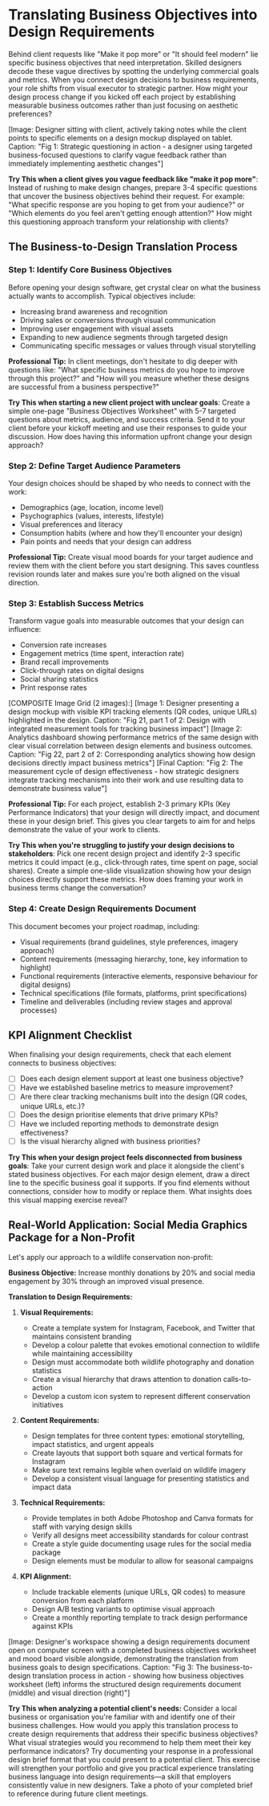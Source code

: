 # Translating Business Objectives into Design Requirements

Behind client requests like "Make it pop more" or "It should feel modern" lie specific business objectives that need interpretation. Skilled designers decode these vague directives by spotting the underlying commercial goals and metrics. When you connect design decisions to business requirements, your role shifts from visual executor to strategic partner. How might your design process change if you kicked off each project by establishing measurable business outcomes rather than just focusing on aesthetic preferences?

[Image: Designer sitting with client, actively taking notes while the client points to specific elements on a design mockup displayed on tablet. Caption: "Fig 1: Strategic questioning in action - a designer using targeted business-focused questions to clarify vague feedback rather than immediately implementing aesthetic changes"]

**Try This when a client gives you vague feedback like "make it pop more"**: Instead of rushing to make design changes, prepare 3-4 specific questions that uncover the business objectives behind their request. For example: "What specific response are you hoping to get from your audience?" or "Which elements do you feel aren't getting enough attention?" How might this questioning approach transform your relationship with clients?

## The Business-to-Design Translation Process

### Step 1: Identify Core Business Objectives

Before opening your design software, get crystal clear on what the business actually wants to accomplish. Typical objectives include:

- Increasing brand awareness and recognition
- Driving sales or conversions through visual communication
- Improving user engagement with visual assets
- Expanding to new audience segments through targeted design
- Communicating specific messages or values through visual storytelling

**Professional Tip:** In client meetings, don't hesitate to dig deeper with questions like: "What specific business metrics do you hope to improve through this project?" and "How will you measure whether these designs are successful from a business perspective?"

**Try This when starting a new client project with unclear goals**: Create a simple one-page "Business Objectives Worksheet" with 5-7 targeted questions about metrics, audience, and success criteria. Send it to your client before your kickoff meeting and use their responses to guide your discussion. How does having this information upfront change your design approach?

### Step 2: Define Target Audience Parameters

Your design choices should be shaped by who needs to connect with the work:

- Demographics (age, location, income level)
- Psychographics (values, interests, lifestyle)
- Visual preferences and literacy
- Consumption habits (where and how they'll encounter your design)
- Pain points and needs that your design can address

**Professional Tip:** Create visual mood boards for your target audience and review them with the client before you start designing. This saves countless revision rounds later and makes sure you're both aligned on the visual direction.

### Step 3: Establish Success Metrics

Transform vague goals into measurable outcomes that your design can influence:

- Conversion rate increases
- Engagement metrics (time spent, interaction rate)
- Brand recall improvements
- Click-through rates on digital designs
- Social sharing statistics
- Print response rates

[COMPOSITE Image Grid (2 images):]
[Image 1: Designer presenting a design mockup with visible KPI tracking elements (QR codes, unique URLs) highlighted in the design. Caption: "Fig 21, part 1 of 2: Design with integrated measurement tools for tracking business impact"]
[Image 2: Analytics dashboard showing performance metrics of the same design with clear visual correlation between design elements and business outcomes. Caption: "Fig 22, part 2 of 2: Corresponding analytics showing how design decisions directly impact business metrics"]
[Final Caption: "Fig 2: The measurement cycle of design effectiveness - how strategic designers integrate tracking mechanisms into their work and use resulting data to demonstrate business value"]

**Professional Tip:** For each project, establish 2-3 primary KPIs (Key Performance Indicators) that your design will directly impact, and document these in your design brief. This gives you clear targets to aim for and helps demonstrate the value of your work to clients.

**Try This when you're struggling to justify your design decisions to stakeholders**: Pick one recent design project and identify 2-3 specific metrics it could impact (e.g., click-through rates, time spent on page, social shares). Create a simple one-slide visualization showing how your design choices directly support these metrics. How does framing your work in business terms change the conversation?

### Step 4: Create Design Requirements Document

This document becomes your project roadmap, including:

- Visual requirements (brand guidelines, style preferences, imagery approach)
- Content requirements (messaging hierarchy, tone, key information to highlight)
- Functional requirements (interactive elements, responsive behaviour for digital designs)
- Technical specifications (file formats, platforms, print specifications)
- Timeline and deliverables (including review stages and approval processes)

## KPI Alignment Checklist

When finalising your design requirements, check that each element connects to business objectives:

- [ ] Does each design element support at least one business objective?
- [ ] Have we established baseline metrics to measure improvement?
- [ ] Are there clear tracking mechanisms built into the design (QR codes, unique URLs, etc.)?
- [ ] Does the design prioritise elements that drive primary KPIs?
- [ ] Have we included reporting methods to demonstrate design effectiveness?
- [ ] Is the visual hierarchy aligned with business priorities?

**Try This when your design project feels disconnected from business goals**: Take your current design work and place it alongside the client's stated business objectives. For each major design element, draw a direct line to the specific business goal it supports. If you find elements without connections, consider how to modify or replace them. What insights does this visual mapping exercise reveal?

## Real-World Application: Social Media Graphics Package for a Non-Profit

Let's apply our approach to a wildlife conservation non-profit:

**Business Objective:** Increase monthly donations by 20% and social media engagement by 30% through an improved visual presence.

**Translation to Design Requirements:**

1. **Visual Requirements:**
   - Create a template system for Instagram, Facebook, and Twitter that maintains consistent branding
   - Develop a colour palette that evokes emotional connection to wildlife while maintaining accessibility
   - Design must accommodate both wildlife photography and donation statistics
   - Create a visual hierarchy that draws attention to donation calls-to-action
   - Develop a custom icon system to represent different conservation initiatives

2. **Content Requirements:**
   - Design templates for three content types: emotional storytelling, impact statistics, and urgent appeals
   - Create layouts that support both square and vertical formats for Instagram
   - Make sure text remains legible when overlaid on wildlife imagery
   - Develop a consistent visual language for presenting statistics and impact data

3. **Technical Requirements:**
   - Provide templates in both Adobe Photoshop and Canva formats for staff with varying design skills
   - Verify all designs meet accessibility standards for colour contrast
   - Create a style guide documenting usage rules for the social media package
   - Design elements must be modular to allow for seasonal campaigns

4. **KPI Alignment:**
   - Include trackable elements (unique URLs, QR codes) to measure conversion from each platform
   - Design A/B testing variants to optimise visual approach
   - Create a monthly reporting template to track design performance against KPIs

[Image: Designer's workspace showing a design requirements document open on computer screen with a completed business objectives worksheet and mood board visible alongside, demonstrating the translation from business goals to design specifications. Caption: "Fig 3: The business-to-design translation process in action - showing how business objectives worksheet (left) informs the structured design requirements document (middle) and visual direction (right)"]

**Try This when analyzing a potential client's needs:** Consider a local business or organisation you're familiar with and identify one of their business challenges. How would you apply this translation process to create design requirements that address their specific business objectives? What visual strategies would you recommend to help them meet their key performance indicators? Try documenting your response in a professional design brief format that you could present to a potential client. This exercise will strengthen your portfolio and give you practical experience translating business language into design requirements—a skill that employers consistently value in new designers. Take a photo of your completed brief to reference during future client meetings.